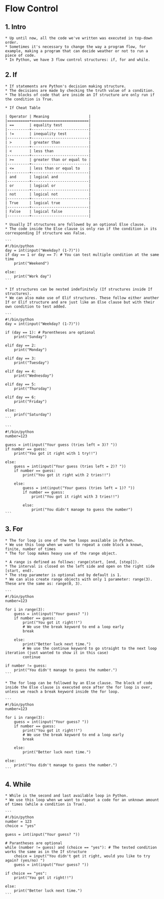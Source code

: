 # Flow Control

## 1. Intro
	* Up until now, all the code we've written was executed in top-down order.
	* Sometimes it's necessary to change the way a program flow, for example, making a program that can decide weather or not to run a piece of code.
	* In Python, we have 3 flow control structures: if, for and while.


## 2. If
	* If statements are Python's decision making structure.
	* The decisions are made by checking the truth value of a condition.
	* The blocks of code that are inside an If structure are only run if the condition is True.

	* If Cheat Table

	| Operator | Meaning                  |
	|==========+==========================|
	| ==       | equality test            |
	|----------+--------------------------|
	| !=       | inequality test          |
	|----------+--------------------------|
	| >        | greater than             |
	|----------+--------------------------|
	| <        | less than                |
	|----------+--------------------------|
	| >=       | greater than or equal to |
	|----------+--------------------------|
	| <=       | less than or equal to    |
	|----------+--------------------------|
	| and      | logical and              |
	|----------+--------------------------|
	| or       | logical or               |
	|----------+--------------------------|
	| not      | logical not              |
	|----------+--------------------------|
	| True     | logical true             |
	|----------+--------------------------|
	| False    | logical false            |
	|----------+--------------------------|

	* Usually If structures are followed by an optional Else clause.
	* The code inside the Else clause is only ran if the condition in its corresponding If structure was False.

	```
	#!/bin/python
	day = int(input("Weekday? (1-7)"))
	if day == 1 or day == 7: # You can test multiple condition at the same time
		print("Weekend")

	else:
		print("Work day")
	```

	* If structures can be nested indefinitely (If structures inside If structures).
	* We can also make use of Elif structures. These follow either another If or Elif structure and are just like an Else clause but with their own condition to test added.

	```
	#!/bin/python
	day = int(input("Weekday? (1-7)"))

	if (day == 1): # Parentheses are optional
		print("Sunday")

	elif day == 2:
		print("Monday")

	elif day == 3:
		print("Tuesday")

	elif day == 4:
		print("Wednesday")

	elif day == 5:
		print("Thursday")

	elif day == 6:
		print("Friday")

	else:
		prinf("Saturday")
	```

	```
	#!/bin/python
	number=123

	guess = int(input("Your guess (tries left = 3)? "))
	if number == guess:
		print("You got it right with 1 try!!")

	else:
		guess = int(input("Your guess (tries left = 2)? "))
		if number == guess:
			print("You got it right with 2 tries!!")

		else:
			guess = int(input("Your guess (tries left = 1)? "))
			if number == guess:
				print("You got it right with 3 tries!!")

			else:
				print("You didn't manage to guess the number")
	```

## 3. For
	* The for loop is one of the two loops available in Python.
	* We use this loop when we want to repeat a code block a known, finite, number of times
	* The for loop makes heavy use of the range object.

	* A range is defined as follows: range(start, [end, [step]]).
	* The interval is closed on the left side and open on the right side [start, end).
	* The step parameter is optional and by default is 1.
	* We can also create range objects with only 1 parameter: range(3). These are the same as: range(0, 3).

	```
	#!/bin/python
	number=123

	for i in range(3):
		guess = int(input("Your guess? "))
		if number == guess:
			print("You got it right!!")
			# We use the break keyword to end a loop early
			break

		else:
			print("Better luck next time.")
			# We use the continue keyword to go straight to the next loop iteration (just wanted to show it in this case)
			continue

	if number != guess:
		print("You didn't manage to guess the number.")
	```

	* The for loop can be followed by an Else clause. The block of code inside the Else clause is executed once after the for loop is over, unless we reach a break keyword inside the for loop.

	```
	#!/bin/python
	number=123

	for i in range(3):
		guess = int(input("Your guess? "))
		if number == guess:
			print("You got it right!!")
			# We use the break keyword to end a loop early
			break

		else:
			print("Better luck next time.")

	else:
		print("You didn't manage to guess the number.")
	```


## 4. While
	* While is the second and last available loop in Python.
	* We use this loop when we want to repeat a code for an unknown amount of times (while a condition is True).

	```
	#!/bin/python
	number = 123
	choice = "yes"
	
	guess = int(input("Your guess? "))

	# Parantheses are optional
	while (number != guess) and (choice == "yes"): # The tested condition works the same as in the If structure
		choice = input("You didn't get it right, would you like to try again? (yes/no) ")
		guess = int(input("Your guess? "))

	if choice == "yes":
		print("You got it right!!")
	
	else:
		print("Better luck next time.")
	```


